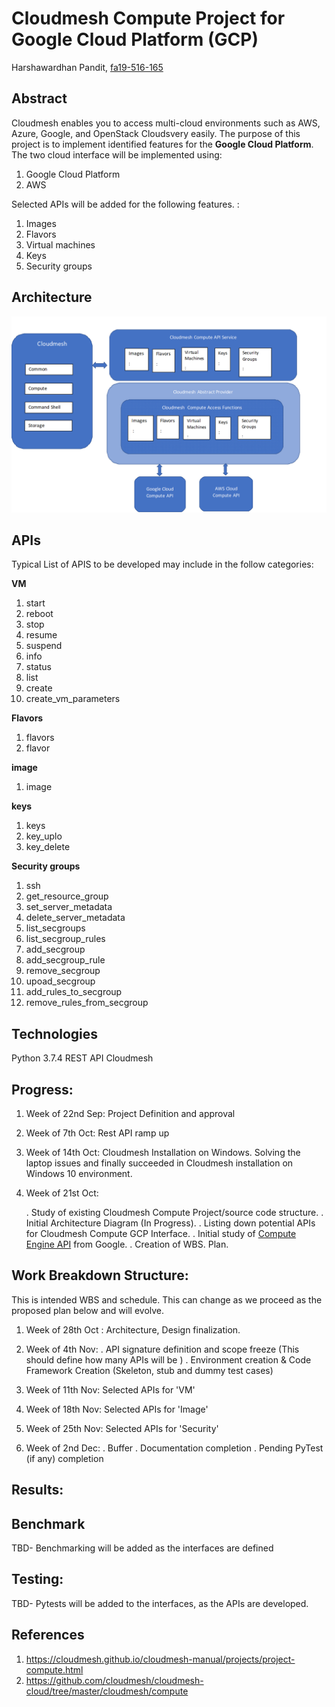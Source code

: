 # Cloudmesh Compute Project for  Google Cloud Platform (GCP)

Harshawardhan  Pandit, [fa19-516-165](https://github.com/cloudmesh-community/fa19-516-169)



## Abstract

Cloudmesh enables you to access multi-cloud environments such as AWS, Azure, Google, and OpenStack Cloudsvery easily.
The purpose of this project is to implement identified features for the **Google Cloud Platform**.  The two cloud interface will be implemented using:
1. Google Cloud Platform
2. AWS

Selected APIs will be
added for the following features. :

1. Images
2. Flavors
3. Virtual machines
4. Keys
4. Security groups

## Architecture

![Architecture](https://github.com/cloudmesh-community/fa19-516-169/blob/master/project/images/Architecture.png)

## APIs

Typical List of APIS to be developed may include in the follow categories:

**VM**
1. start
2. reboot
3. stop
4. resume
5. suspend
6. info
7. status
8. list
9. create
10. create_vm_parameters

**Flavors**

1. flavors
2. flavor

**image**

1. image

**keys**
1. keys
2. key_uplo
3. key_delete

**Security groups**
1. ssh
2. get_resource_group
3. set_server_metadata
4. delete_server_metadata
5. list_secgroups
6. list_secgroup_rules
7. add_secgroup
8. add_secgroup_rule
9. remove_secgroup
10. upoad_secgroup
11. add_rules_to_secgroup
12. remove_rules_from_secgroup

## Technologies

Python 3.7.4
REST API
Cloudmesh

## Progress:
1.  Week of 22nd Sep:
    Project Definition and approval

2.  Week of 7th Oct:
    Rest API ramp up

3.  Week of 14th Oct:
    Cloudmesh Installation on Windows. Solving the laptop issues and finally succeeded in Cloudmesh installation on
    Windows 10 environment.

4.  Week of 21st Oct:

    .  Study of existing Cloudmesh Compute Project/source code structure.
    .  Initial Architecture Diagram (In Progress).
    .  Listing down potential APIs for Cloudmesh Compute GCP Interface.
    .  Initial study of [Compute Engine API](https://cloud.google.com/compute/docs/reference/rest/v1/) from Google.
    .  Creation of WBS. Plan.



## Work Breakdown Structure:

This is intended WBS  and schedule. This can change as we proceed as the proposed plan below and will evolve.
1.  Week of 28th Oct : Architecture, Design finalization.

2.  Week of 4th Nov:
    .  API signature definition and scope freeze (This should define how many APIs will be )
    .  Environment creation  & Code Framework Creation (Skeleton, stub and dummy test cases)

4.  Week of 11th Nov:  Selected APIs for  'VM'

5.  Week of 18th Nov:  Selected APIs for 'Image'

6.  Week of 25th Nov:  Selected APIs for 'Security'

7.  Week of 2nd Dec:
    .   Buffer
    .   Documentation completion
    .   Pending PyTest (if any) completion


## Results:

## Benchmark

TBD- Benchmarking will be added as the interfaces are defined

## Testing:

TBD- Pytests will be added to the interfaces, as the APIs are developed.

## References

1. https://cloudmesh.github.io/cloudmesh-manual/projects/project-compute.html
2. https://github.com/cloudmesh/cloudmesh-cloud/tree/master/cloudmesh/compute
